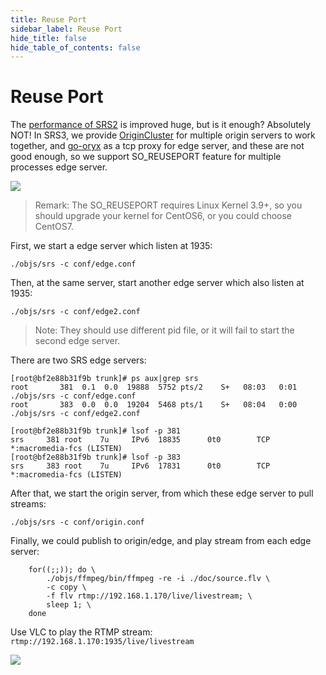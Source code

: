 ```yaml
---
title: Reuse Port
sidebar_label: Reuse Port
hide_title: false
hide_table_of_contents: false
---
```


# Reuse Port

The [performance of SRS2](https://github.com/ossrs/srs/tree/2.0release#performance) is improved huge, but is it enough?
Absolutely NOT! In SRS3, we provide [OriginCluster](./sample-origin-cluster.md) for multiple origin servers to work together,
and [go-oryx](https://github.com/ossrs/go-oryx) as a tcp proxy for edge server, and these are not good enough, so we support
SO_REUSEPORT feature for multiple processes edge server.

![](/img/doc-guides-reuse-port-001.png)

> Remark: The SO_REUSEPORT requires Linux Kernel 3.9+, so you should upgrade your kernel for CentOS6, or you could choose CentOS7.

First, we start a edge server which listen at 1935:

```
./objs/srs -c conf/edge.conf
```

Then, at the same server, start another edge server which also listen at 1935:

```
./objs/srs -c conf/edge2.conf
```

> Note: They should use different pid file, or it will fail to start the second edge server.

There are two SRS edge servers:

```
[root@bf2e88b31f9b trunk]# ps aux|grep srs
root       381  0.1  0.0  19888  5752 pts/2    S+   08:03   0:01 ./objs/srs -c conf/edge.conf
root       383  0.0  0.0  19204  5468 pts/1    S+   08:04   0:00 ./objs/srs -c conf/edge2.conf

[root@bf2e88b31f9b trunk]# lsof -p 381
srs     381 root    7u     IPv6  18835      0t0        TCP *:macromedia-fcs (LISTEN)
[root@bf2e88b31f9b trunk]# lsof -p 383
srs     383 root    7u     IPv6  17831      0t0        TCP *:macromedia-fcs (LISTEN)
```

After that, we start the origin server, from which these edge server to pull streams:

```
./objs/srs -c conf/origin.conf 
```

Finally, we could publish to origin/edge, and play stream from each edge server:

```
    for((;;)); do \
        ./objs/ffmpeg/bin/ffmpeg -re -i ./doc/source.flv \
        -c copy \
        -f flv rtmp://192.168.1.170/live/livestream; \
        sleep 1; \
    done
```

Use VLC to play the RTMP stream: `rtmp://192.168.1.170:1935/live/livestream`

![](https://ossrs.net/gif/v1/sls.gif?site=ossrs.io&path=/lts/doc/en/v4/reuse-port)


